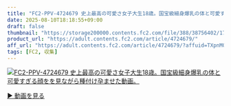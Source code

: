 ```yaml
---
title: "FC2-PPV-4724679 史上最高の可愛さ女子大生18歳。国宝級細身爆乳の体と可愛すぎる顔をを見ながら種付け孕ませた動画。"
date: 2025-08-10T18:18:55+09:00
draft: false
thumbnail: "https://storage200000.contents.fc2.com/file/388/38756402/1752736093.29.png"
product_url: "https://adult.contents.fc2.com/article/4724679/"
aff_url: "https://adult.contents.fc2.com/article/4724679/?affuid=TXpnM01qYzFNalk9"
tags: [FC2, 収集]
---
```

[![FC2-PPV-4724679 史上最高の可愛さ女子大生18歳。国宝級細身爆乳の体と可愛すぎる顔をを見ながら種付け孕ませた動画。](https://storage200000.contents.fc2.com/file/388/38756402/1752736093.29.png)](https://adult.contents.fc2.com/article/4724679/?affuid=TXpnM01qYzFNalk9)

[▶︎ 動画を見る](https://adult.contents.fc2.com/article/4724679/?affuid=TXpnM01qYzFNalk9)
